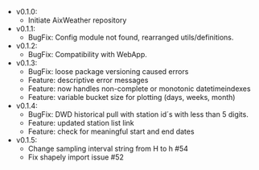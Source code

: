- v0.1.0:
   - Initiate AixWeather repository
- v0.1.1:   
   - BugFix: Config module not found, rearranged utils/definitions.
- v0.1.2:
  - BugFix: Compatibility with WebApp.
- v0.1.3:
  - BugFix: loose package versioning caused errors
  - Feature: descriptive error messages
  - Feature: now handles non-complete or monotonic datetimeindexes
  - Feature: variable bucket size for plotting (days, weeks, month)
- v0.1.4:
  - BugFix: DWD historical pull with station id´s with less than 5 digits.
  - Feature: updated station list link
  - Feature: check for meaningful start and end dates
- v0.1.5:
  - Change sampling interval string from H to h #54
  - Fix shapely import issue #52